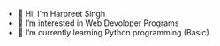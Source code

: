 - 👋 Hi, I’m Harpreet Singh
- 👀 I’m interested in Web Devoloper Programs
- 🌱 I’m currently learning Python programming (Basic).
